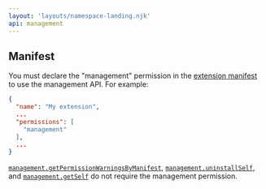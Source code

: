 ```yaml
---
layout: 'layouts/namespace-landing.njk'
api: management
---
```


## Manifest

You must declare the "management" permission in the [extension manifest][1] to use the management
API. For example:

```json
{
  "name": "My extension",
  ...
  "permissions": [
    "management"
  ],
  ...
}
```

[`management.getPermissionWarningsByManifest`][2], [`management.uninstallSelf`][3], and
[`management.getSelf`][4] do not require the management permission.

[1]: /docs/extensions/manifest
[2]: #method-getPermissionWarningsByManifest
[3]: #method-uninstallSelf
[4]: #method-getSelf
